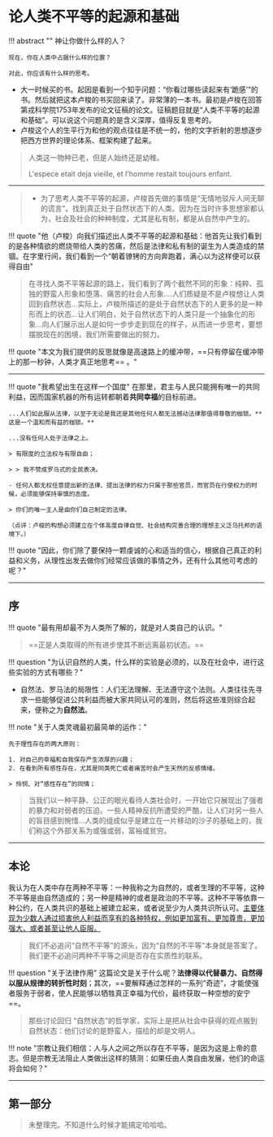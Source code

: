 # 论人类不平等的起源和基础

!!! abstract ""
    神让你做什么样的人？

    现在，你在人类中占据什么样的位置？

    对此，你应该有什么样的思考。

- 大一时候买的书。起因是看到一个知乎问题：“你看过哪些读起来有‘跪感’”的书。然后就把这本卢梭的书买回来读了。非常薄的一本书。最初是卢梭在回答第戎科学院1753年发布的论文征稿的论文。征稿题目就是“人类不平等的起源和基础”。可以说这个问题真的是含义深厚，值得反复思考的。
- 卢梭这个人的生平行为和他的观点往往是不统一的，他的文字折射的思想逐步把西方世界的理论体系、框架构建了起来。

> 人类这一物种已老，但是人始终还是幼稚。
>
> L'espece etait deja vieille, et l'homme restait toujours enfant.

-----

> - 为了思考人类不平等的起源，卢梭首先做的事情是“无情地驳斥人间无聊的谎言”。找到真正处于自然状态下的人类。因为在当时许多思想家都认为，社会及社会的种种制度，尤其是私有制，都是从自然中产生的。


!!! quote "他（卢梭）向我们描述出人类不平等的起源和基础：他首先让我们看到的是各种情欲的燃烧带给人类的苦痛，然后是法律和私有制的诞生为人类造成的禁锢。在字里行间，我们看到一个“朝着镣铐的方向奔跑着，满心以为这样便可以获得自由"


> 在寻找人类不平等起源的路上，我们看到了两个截然不同的形象：纯粹、孤独的野蛮人形象和堕落、痛苦的社会人形象....人们质疑是不是卢梭想让人类回到自然状态...实际上，卢梭所描述的是处于自然状态下的人更多的是一种形而上的状态...让人们明白，处于自然状态下的人类只是一个抽象化的形象...向人们展示出人是如何一步步走到现在的样子，从而进一步思考，要想摆脱现在的困境，我们所需要做出的努力。



!!! quote "本文为我们提供的反思就像是高速路上的缓冲带，==只有停留在缓冲带上的那一秒钟，人类才真正地思考== 。"
    


--------


!!! quote "我希望出生在这样一个国度"
    在那里，君主与人民只能拥有唯一的共同利益，因而国家机器的所有运转都朝着**共同幸福**的目标前进。

    ...人们如此服从法律，以至于无论是我还是其他任何人都无法撼动法律那值得尊敬的枷锁。**这是一个温和而有益的枷锁。**

    ...没有任何人处于法律之上。

    > 有限度的立法权与有限自由；

    > > 我不赞成罗马式的全民表决。

    - 任何人都无权任意提出新的法律、提出法律的权力只属于那些官员，而官员在行使权力的时候，必须能够保持审慎的态度。

    > 你们的唯一主人是由你们自己制定的法律。

    （点评：卢梭的构想必须建立在个体高度自律自觉、社会结构完善合理的理想主义泛乌托邦的语境下。）

!!! quote "因此，你们除了要保持一颗虔诚的心和适当的信心，根据自己真正的利益和义务，从理性出发去做你们经常应该做的事情之外，还有什么其他可考虑的呢？"


-------


## 序

!!! quote "最有用却最不为人类所了解的，就是对人类自己的认识。"

> ==正是人类取得的所有进步使其不断远离最初状态。==


!!! question "为认识自然的人类，什么样的实验是必须的，以及在社会中，进行这些实验的方式有哪些？"

- 自然法、罗马法的局限性：人们无法理解、无法遵守这个法则。人类往往先寻求一些能够促进公共利益而被大家共同认可的准则，然后将这些准则综合起来，便称之为**自然法**。


!!! note "关于人类灵魂最初最简单的运作："

    先于理性存在的两大原则：

    1. 对自己的幸福和自我保存产生浓厚的兴趣；
    2. 在看到所有感性存在，尤其是同类死亡或者痛苦时会产生天然的反感情绪。

    > 怜悯、对“感性存在”的同情；


> 当我们以一种平静、公正的眼光看待人类社会时，一开始它只展现出了强者的暴力和对弱者的压迫。一些人精神反抗所遭受的严酷，让人们对另一些人的盲目感到惋惜...人类的组成似乎是建立在一片移动的沙子的基础上的，我们称这个外部关系为或强或弱，富裕或贫穷。

------

## 本论

我认为在人类中存在两种不平等：一种我称之为自然的，或者生理的不平等，这种不平等是由自然造成的；另一种是精神的或者是政治的不平等。这种不平等依靠一种公约，在人类共识的基础上被建立起来，或者说至少为人类共识所认可。<u>主要体现为少数人通过损害他人利益而享有的各种特权，例如更加富有、更加尊贵，更加强大、或者甚至让他人臣服。</u>


> 我们不必追问“自然不平等”的源头，因为“自然的不平等”本身就是答案了。我们更不必追问两种不平等之间是否存在实质性的联系。


!!! question "关于法律作用"
    这篇论文是关于什么呢？**法律得以代替暴力、自然得以服从规律的转折性时刻**；其次，==要解释通过怎样的一系列“奇迹”，才能使强者服务于弱者，使人民能够以牺牲真正幸福为代价，最终获取一种空想的安宁==。

> 那些讨论回归 “自然状态”的哲学家，实际上是把从社会中获得的观点搬到自然状态：他们讨论的是野蛮人，描绘的却是文明人。

!!! note "宗教让我们相信：人与人之间之所以存在不平等，是因为这是上帝的意志。但是宗教无法阻止人类做出这样的猜测：如果任由人类自由发展，他们的命运将会如何？"


----

## 第一部分


> 未整理完。不知道什么时候才能搞定哈哈哈。